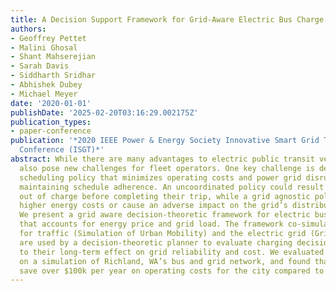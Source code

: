 ```yaml
---
title: A Decision Support Framework for Grid-Aware Electric Bus Charge Scheduling
authors:
- Geoffrey Pettet
- Malini Ghosal
- Shant Mahserejian
- Sarah Davis
- Siddharth Sridhar
- Abhishek Dubey
- Michael Meyer
date: '2020-01-01'
publishDate: '2025-02-20T03:16:29.002175Z'
publication_types:
- paper-conference
publication: '*2020 IEEE Power & Energy Society Innovative Smart Grid Technologies
  Conference (ISGT)*'
abstract: While there are many advantages to electric public transit vehicles, they
  also pose new challenges for fleet operators. One key challenge is defining a charge
  scheduling policy that minimizes operating costs and power grid disruptions while
  maintaining schedule adherence. An uncoordinated policy could result in buses running
  out of charge before completing their trip, while a grid agnostic policy might incur
  higher energy costs or cause an adverse impact on the grid’s distribution system.
  We present a grid aware decision-theoretic framework for electric bus charge scheduling
  that accounts for energy price and grid load. The framework co-simulates models
  for traffic (Simulation of Urban Mobility) and the electric grid (GridLAB-D), which
  are used by a decision-theoretic planner to evaluate charging decisions with regard
  to their long-term effect on grid reliability and cost. We evaluated the framework
  on a simulation of Richland, WA’s bus and grid network, and found that it could
  save over $100k per year on operating costs for the city compared to greedy methods.
---
```

